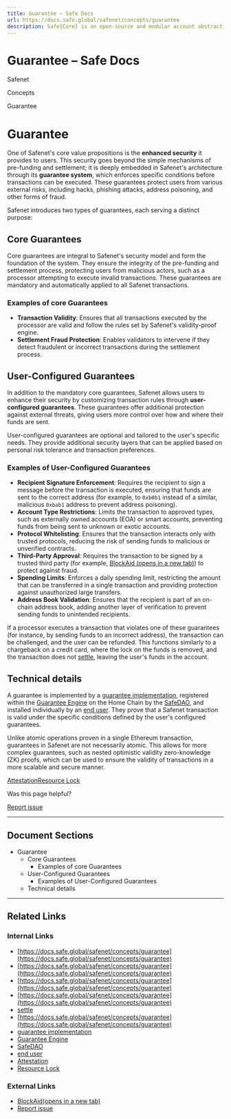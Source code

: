 ```yaml
---
title: Guarantee – Safe Docs
url: https://docs.safe.global/safenet/concepts/guarantee
description: Safe{Core} is an open-source and modular account abstraction stack. Learn about its features and how to use it.
---
```


# Guarantee – Safe Docs

Safenet

Concepts

Guarantee

# Guarantee

One of Safenet's core value propositions is the **enhanced security** it provides to users.
This security goes beyond the simple mechanisms of pre-funding and settlement; it is deeply embedded in Safenet's architecture through its **guarantee system**, which enforces specific conditions before transactions can be executed.
These guarantees protect users from various external risks, including hacks, phishing attacks, address poisoning, and other forms of fraud.

Safenet introduces two types of guarantees, each serving a distinct purpose:

## Core Guarantees

Core guarantees are integral to Safenet's security model and form the foundation of the system.
They ensure the integrity of the pre-funding and settlement process, protecting users from malicious actors, such as a processor attempting to execute invalid transactions.
These guarantees are mandatory and automatically applied to all Safenet transactions.

### Examples of core Guarantees

- **Transaction Validity**: Ensures that all transactions executed by the processor are valid and follow the rules set by Safenet's validity-proof engine.
- **Settlement Fraud Protection**: Enables validators to intervene if they detect fraudulent or incorrect transactions during the settlement process.

## User-Configured Guarantees

In addition to the mandatory core guarantees, Safenet allows users to enhance their security by customizing transaction rules through **user-configured guarantees**.
These guarantees offer additional protection against external threats, giving users more control over how and where their funds are sent.

User-configured guarantees are optional and tailored to the user's specific needs.
They provide additional security layers that can be applied based on personal risk tolerance and transaction preferences.

### Examples of User-Configured Guarantees

- **Recipient Signature Enforcement**: Requires the recipient to sign a message before the transaction is executed, ensuring that funds are sent to the correct address (for example, to `0xb0b1` instead of a similar, malicious `0xbab1` address to prevent address poisoning).
- **Account Type Restrictions**: Limits the transaction to approved types, such as externally owned accounts (EOA) or smart accounts, preventing funds from being sent to unknown or exotic accounts.
- **Protocol Whitelisting**: Ensures that the transaction interacts only with trusted protocols, reducing the risk of sending funds to malicious or unverified contracts.
- **Third-Party Approval**: Requires the transaction to be signed by a trusted third party (for example, [BlockAid (opens in a new tab)](https://blockaid.xyz)) to protect against fraud.
- **Spending Limits**: Enforces a daily spending limit, restricting the amount that can be transferred in a single transaction and providing protection against unauthorized large transfers.
- **Address Book Validation**: Ensures that the recipient is part of an on-chain address book, adding another layer of verification to prevent sending funds to unintended recipients.

If a processor executes a transaction that violates one of these guarantees (for instance, by sending funds to an incorrect address), the transaction can be challenged, and the user can be refunded.
This functions similarly to a chargeback on a credit card, where the lock on the funds is removed, and the transaction does not [settle](/safenet/concepts/settlement), leaving the user's funds in the account.

## Technical details

A guarantee is implemented by a [guarantee implementation](/safenet/protocol/guarantee-implementation), registered within the [Guarantee Engine](/safenet/protocol/guarantee-engine) on the Home Chain by the [SafeDAO](/safenet/protocol/safe-dao), and installed individually by an [end user](/safenet/core-components/end-user).
They prove that a Safenet transaction is valid under the specific conditions defined by the user's configured guarantees.

Unlike atomic operations proven in a single Ethereum transaction, guarantees in Safenet are not necessarily atomic.
This allows for more complex guarantees, such as nested optimistic validity zero-knowledge (ZK) proofs, which can be used to ensure the validity of transactions in a more scalable and secure manner.

[Attestation](/safenet/concepts/attestation "Attestation")[Resource Lock](/safenet/concepts/resource-lock "Resource Lock")

Was this page helpful?

[Report issue](https://github.com/safe-global/safe-docs/issues/new?assignees=&labels=nextra-feedback&projects=&template=nextra-feedback.yml&title=%5BFeedback%5D+)

---

## Document Sections

- Guarantee
  - Core Guarantees
    - Examples of core Guarantees
  - User-Configured Guarantees
    - Examples of User-Configured Guarantees
  - Technical details

---

## Related Links

### Internal Links

- [https://docs.safe.global/safenet/concepts/guarantee](https://docs.safe.global/safenet/concepts/guarantee)
- [https://docs.safe.global/safenet/concepts/guarantee](https://docs.safe.global/safenet/concepts/guarantee)
- [https://docs.safe.global/safenet/concepts/guarantee](https://docs.safe.global/safenet/concepts/guarantee)
- [https://docs.safe.global/safenet/concepts/guarantee](https://docs.safe.global/safenet/concepts/guarantee)
- [settle](https://docs.safe.global/safenet/concepts/settlement)
- [https://docs.safe.global/safenet/concepts/guarantee](https://docs.safe.global/safenet/concepts/guarantee)
- [guarantee implementation](https://docs.safe.global/safenet/protocol/guarantee-implementation)
- [Guarantee Engine](https://docs.safe.global/safenet/protocol/guarantee-engine)
- [SafeDAO](https://docs.safe.global/safenet/protocol/safe-dao)
- [end user](https://docs.safe.global/safenet/core-components/end-user)
- [Attestation](https://docs.safe.global/safenet/concepts/attestation)
- [Resource Lock](https://docs.safe.global/safenet/concepts/resource-lock)

### External Links

- [BlockAid(opens in a new tab)](https://blockaid.xyz)
- [Report issue](https://github.com/safe-global/safe-docs/issues/new?assignees=&labels=nextra-feedback&projects=&template=nextra-feedback.yml&title=%5BFeedback%5D+)
